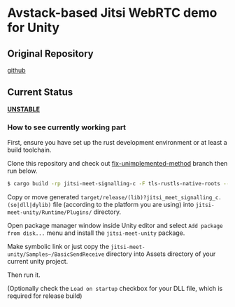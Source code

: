 # Avstack-based Jitsi WebRTC demo for Unity

## Original Repository

[github](https://github.com/avstack)

## Current Status

<u>**UNSTABLE**</u>

### How to see currently working part

First, ensure you have set up the rust development
environment or at least a build toolchain.

Clone this repository and check out
[fix-unimplemented-method](http://192.168.0.31:30000/abiria/mcp-unity-webrtc/tree/fix-unimplemented-method)
branch then run below.

```sh
$ cargo build -rp jitsi-meet-signalling-c -F tls-rustls-native-roots --no-default-features
```

Copy or move generated
`target/release/(lib)?jitsi_meet_signalling_c.(so|dll|dylib)`
file (according to the platform you are using) into
`jitsi-meet-unity/Runtime/Plugins/` directory.

Open package manager window inside Unity editor and select
`Add package from disk...` menu and install the
`jitsi-meet-unity` package.

Make symbolic link or just copy the
`jitsi-meet-unity/Samples~/BasicSendReceive` directory into Assets directory
of your current unity project.

Then run it.

(Optionally check the `Load on startup` checkbox for your
DLL file, which is required for release build)
